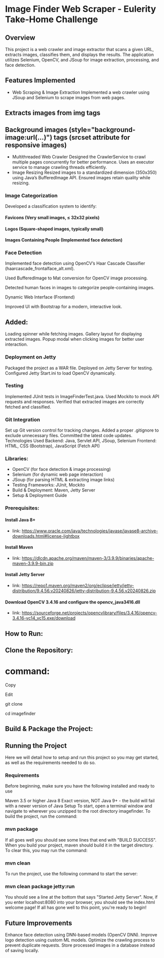 # Image Finder Web Scraper - Eulerity Take-Home Challenge
## Overview
This project is a web crawler and image extractor that scans a given URL, extracts images, classifies them, and displays the results. The application utilizes Selenium, OpenCV, and JSoup for image extraction, processing, and face detection.

## Features Implemented

* Web Scraping & Image Extraction
Implemented a web crawler using JSoup and Selenium to scrape images from web pages.

## Extracts images from img tags 
## Background images (style="background-image:url(...)") <source> tags (srcset attribute for responsive images)

* Multithreaded Web Crawler
Designed the CrawlerService to crawl multiple pages concurrently for better performance.
Uses an executor service to manage crawling threads efficiently.
* Image Resizing
Resized images to a standardized dimension (350x350) using Java’s BufferedImage API.
Ensured images retain quality while resizing.

### Image Categorization

Developed a classification system to identify:

#### Favicons (Very small images, ≤ 32x32 pixels)
#### Logos (Square-shaped images, typically small)
#### Images Containing People (Implemented face detection)

### Face Detection

Implemented face detection using OpenCV’s Haar Cascade Classifier (haarcascade_frontalface_alt.xml).

Used BufferedImage to Mat conversion for OpenCV image processing.

Detected human faces in images to categorize people-containing images.

Dynamic Web Interface (Frontend)

Improved UI with Bootstrap for a modern, interactive look.

## Added:
Loading spinner while fetching images.
Gallery layout for displaying extracted images.
Popup modal when clicking images for better user interaction.

### Deployment on Jetty

Packaged the project as a WAR file.
Deployed on Jetty Server for testing.
Configured Jetty Start.ini to load OpenCV dynamically.

### Testing

Implemented JUnit tests in ImageFinderTest.java.
Used Mockito to mock API requests and responses.
Verified that extracted images are correctly fetched and classified.

### Git Integration

Set up Git version control for tracking changes.
Added a proper .gitignore to exclude unnecessary files.
Committed the latest code updates.
Technologies Used
Backend: Java, Servlet API, JSoup, Selenium
Frontend: HTML, CSS (Bootstrap), JavaScript (Fetch API)

### Libraries:

* OpenCV (for face detection & image processing)
* Selenium (for dynamic web page interaction)
* JSoup (for parsing HTML & extracting image links)
* Testing Frameworks: JUnit, Mockito
* Build & Deployment: Maven, Jetty Server
* Setup & Deployment Guide

### Prerequisites:
#### Install Java 8+ 
* link: https://www.oracle.com/java/technologies/javase/javase8-archive-downloads.html#license-lightbox
#### Install Maven
* link: https://dlcdn.apache.org/maven/maven-3/3.9.9/binaries/apache-maven-3.9.9-bin.zip
#### Install Jetty Server 
* link: https://repo1.maven.org/maven2/org/eclipse/jetty/jetty-distribution/9.4.56.v20240826/jetty-distribution-9.4.56.v20240826.zip
#### Download OpenCV 3.4.16 and configure the opencv_java3416.dll 
* link: https://sourceforge.net/projects/opencvlibrary/files/3.4.16/opencv-3.4.16-vc14_vc15.exe/download

## How to Run:

## Clone the Repository:

# command:
Copy

Edit

git clone <repository-url>

cd imagefinder

## Build & Package the Project:

## Running the Project
Here we will detail how to setup and run this project so you may get started, as well as the requirements needed to do so.

### Requirements

Before beginning, make sure you have the following installed and ready to use

Maven 3.5 or higher
Java 8
Exact version, NOT Java 9+ - the build will fail with a newer version of Java
Setup
To start, open a terminal window and navigate to wherever you unzipped to the root directory imagefinder. To build the project, run the command:

### mvn package

If all goes well you should see some lines that end with "BUILD SUCCESS". When you build your project, maven should build it in the target directory. To clear this, you may run the command:

### mvn clean

To run the project, use the following command to start the server:

### mvn clean package jetty:run

You should see a line at the bottom that says "Started Jetty Server". Now, if you enter localhost:8080 into your browser, you should see the index.html welcome page! If all has gone well to this point, you're ready to begin!

## Future Improvements
Enhance face detection using DNN-based models (OpenCV DNN).
Improve logo detection using custom ML models.
Optimize the crawling process to prevent duplicate requests.
Store processed images in a database instead of saving locally.
